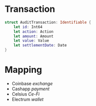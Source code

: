 # Transaction
```swift
struct AuditTransaction: Identifiable {
    let id: Int64
    let action: Action
    let amount: Amount
    let value: Value
    let settlementDate: Date
}
```
# Mapping
- Coinbase *exchange*
- Cashapp *payment*
- Celsius *Ce-Fi*
- Electrum *wallet*
